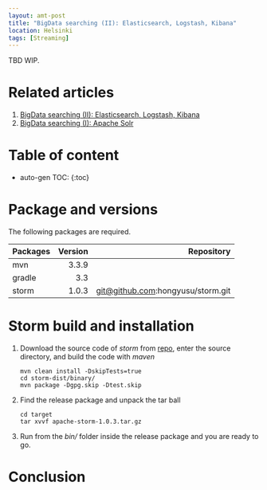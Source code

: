 ```yaml
---
layout: amt-post 
title: "BigData searching (II): Elasticsearch, Logstash, Kibana"
location: Helsinki
tags: [Streaming]
---
```


TBD WIP.

# Related articles

1. [BigData searching (II): Elasticsearch, Logstash, Kibana](/amt/)
1. [BigData searching (I): Apache Solr](/amt/)

# Table of content
* auto-gen TOC:
{:toc}

# Package and versions

The following packages are required.

| Packages           | Version  | Repository                                 |
|:-------------------|---------:|-------------------------------------------:|
| mvn                | 3.3.9    |                                            | 
| gradle             | 3.3      |                                            |
| storm              | 1.0.3    | git@github.com:hongyusu/storm.git          |


# Storm build and installation

1. Download the source code of *storm* from [repo](git@github.com:hongyusu/storm.git), enter the source directory, and build the code with *maven* 

   ```shell
   mvn clean install -DskipTests=true
   cd storm-dist/binary/
   mvn package -Dgpg.skip -Dtest.skip
   ```

1. Find the release package and unpack the tar ball 

   ```shell
   cd target
   tar xvvf apache-storm-1.0.3.tar.gz
   ```

1. Run from the *bin/* folder inside the release package and you are ready to go.

# Conclusion


[stormnativeapi]: https://github.com/hongyusu/bigdata_etl/tree/master/etl_spark/src/main/etl_storm/WordCountTopology.java
[stormtridentapi]: https://github.com/hongyusu/bigdata_etl/tree/master/etl_spark/src/main/etl_storm/TridentKafkaWordCount.java



